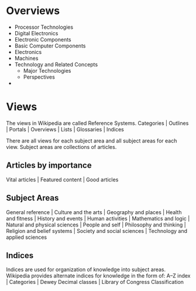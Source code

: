 # Overviews
- Processor Technologies
- Digital Electronics
- Electronic Components
- Basic Computer Components
- Electronics
- Machines
- Technology and Related Concepts
	- Major Technologies
	- Perspectives
- 


# Views
The views in Wikipedia are called Reference Systems.
Categories | Outlines | Portals | Overviews | Lists | Glossaries | Indices

There are all views for each subject area and all subject areas for each view.
Subject areas are collections of articles.
## Articles by importance
Vital articles | Featured content | Good articles
## Subject Areas
General reference | Culture and the arts | Geography and places | Health and fitness | History and events | Human activities | Mathematics and logic | Natural and physical sciences | People and self | Philosophy and thinking | Religion and belief systems | Society and social sciences | Technology and applied sciences
## Indices
Indices are used for organization of knowledge into subject areas. Wikipedia provides alternate indices for knowledge in the form of:
A–Z index | Categories | Dewey Decimal classes | Library of Congress Classification